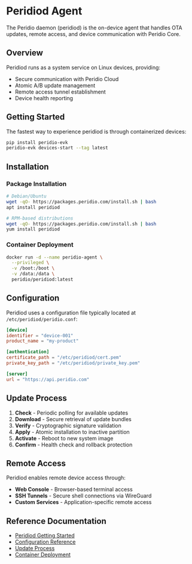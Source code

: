 # Peridiod Agent

The Peridio daemon (peridiod) is the on-device agent that handles OTA updates, remote access, and device communication with Peridio Core.

## Overview

Peridiod runs as a system service on Linux devices, providing:

- Secure communication with Peridio Cloud
- Atomic A/B update management
- Remote access tunnel establishment
- Device health reporting

## Getting Started

The fastest way to experience peridiod is through containerized devices:

```bash
pip install peridio-evk
peridio-evk devices-start --tag latest
```

## Installation

### Package Installation

```bash
# Debian/Ubuntu
wget -qO- https://packages.peridio.com/install.sh | bash
apt install peridiod

# RPM-based distributions
wget -qO- https://packages.peridio.com/install.sh | bash
yum install peridiod
```

### Container Deployment

```bash
docker run -d --name peridio-agent \
  --privileged \
  -v /boot:/boot \
  -v /data:/data \
  peridio/peridiod:latest
```

## Configuration

Peridiod uses a configuration file typically located at `/etc/peridiod/peridio.conf`:

```toml
[device]
identifier = "device-001"
product_name = "my-product"

[authentication]
certificate_path = "/etc/peridiod/cert.pem"
private_key_path = "/etc/peridiod/private_key.pem"

[server]
url = "https://api.peridio.com"
```

## Update Process

1. **Check** - Periodic polling for available updates
2. **Download** - Secure retrieval of update bundles
3. **Verify** - Cryptographic signature validation
4. **Apply** - Atomic installation to inactive partition
5. **Activate** - Reboot to new system image
6. **Confirm** - Health check and rollback protection

## Remote Access

Peridiod enables remote device access through:

- **Web Console** - Browser-based terminal access
- **SSH Tunnels** - Secure shell connections via WireGuard
- **Custom Services** - Application-specific remote access

## Reference Documentation

- [Peridiod Getting Started](/dev-center/integration/guides/peridio-core-custom-integration/linux/peridiod/getting-started)
- [Configuration Reference](/dev-center/integration/guides/peridio-core-custom-integration/linux/peridiod/configuration)
- [Update Process](/dev-center/integration/guides/peridio-core-custom-integration/linux/peridiod/updates)
- [Container Deployment](/dev-center/integration/guides/peridio-core-custom-integration/linux/peridiod/containers)
